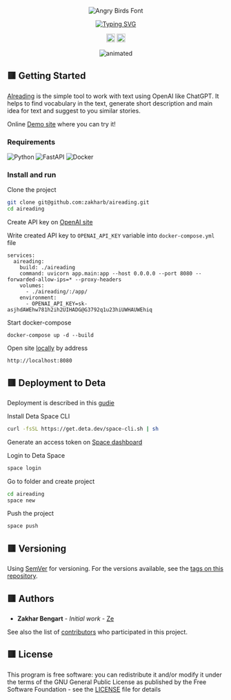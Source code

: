 <p align="center">
  <img src="https://user-images.githubusercontent.com/101948294/224011944-f5d171ef-9c38-4031-ba0a-a76d04900c09.png" alt="Angry Birds Font" />
</p>

<p align="center">

  <a href="https://git.io/typing-svg">
    <img src="https://readme-typing-svg.herokuapp.com?font=Fira+Code&weight=600&pause=1000&color=E11E7B&center=true&width=435&lines=Read+fast+with+AI+power.;Learn for fun!" alt="Typing SVG" />
  </a>

</p>

<p align="center">
  <img src="https://img.shields.io/badge/version-1.0-blue" height="20"/>
  <img src="https://img.shields.io/badge/python-3.11-blue" height="20"/>
</p>

<p align="center">
  <img src="https://user-images.githubusercontent.com/101948294/224011809-81c79668-eb40-4e7e-b61d-0f99cafd67cb.gif" alt="animated" />
</p>


## :red_square: Getting Started

[AIreading](https://github.com/zakharb/aireading) is the simple tool to work with text using OpenAI like ChatGPT. It helps to find vocabulary in the text, generate short description and main idea for text and suggest to you similar stories.  

Online [Demo site](https://aireding-1-x9379886.deta.app/) where you can try it!

### Requirements

![Python](https://img.shields.io/badge/python-3670A0?style=for-the-badge&logo=python&logoColor=ffdd54)
![FastAPI](https://img.shields.io/badge/FastAPI-005571?style=for-the-badge&logo=fastapi)
![Docker](https://img.shields.io/badge/docker-%230db7ed.svg?style=for-the-badge&logo=docker&logoColor=white)

### Install and run

Clone the project

```sh
git clone git@github.com:zakharb/aireading.git
cd aireading
```

Create API key on [OpenAI site](https://platform.openai.com/account/api-keys)

Write created API key to `OPENAI_API_KEY` variable into `docker-compose.yml` file  
```
services:
  aireading:
    build: ./aireading
    command: uvicorn app.main:app --host 0.0.0.0 --port 8080 --forwarded-allow-ips=* --proxy-headers
    volumes:
      - ./aireading/:/app/
    environment:
      - OPENAI_API_KEY=sk-asjhdAWEhw781h2ih2UIHADG@G3792q1u23hiUWHAUWEhiq  
```
Start docker-compose

```
docker-compose up -d --build
```
Open site [locally](http://localhost:8080) by address 
```
http://localhost:8080
```

## :red_square: Deployment to Deta

Deployment is described in this [gudie](https://deta.space/docs/en/basics/cli)

Install Deta Space CLI
```sh
curl -fsSL https://get.deta.dev/space-cli.sh | sh
```
Generate an access token on [Space dashboard](https://deta.space/)

Login to Deta Space
```sh
space login
```

Go to folder and create project
```sh
cd aireading
space new
```

Push the project
```sh
space push
```

## :red_square: Versioning

Using [SemVer](http://semver.org/) for versioning. For the versions available, see the [tags on this repository](https://github.com/zakharb/syslogen/tags). 

## :red_square: Authors

* **Zakhar Bengart** - *Initial work* - [Ze](https://github.com/zakharb)

See also the list of [contributors](https://github.com/zakharb/syslogen/contributors) who participated in this project.

## :red_square: License

This program is free software: you can redistribute it and/or modify it under the terms of the GNU General Public License as published by the Free Software Foundation - see the [LICENSE](LICENSE) file for details

